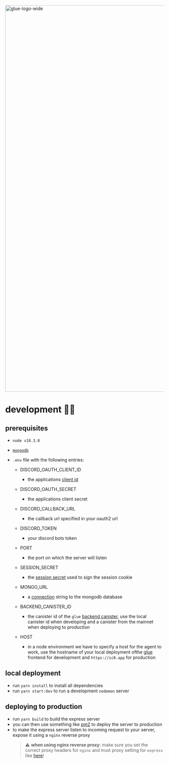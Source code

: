 <img width="1225" alt="glue-logo-wide" src="https://user-images.githubusercontent.com/32162112/174629275-00deff63-7ff2-4f5e-9df9-40576b26c30f.png">

# development 👷‍♀️

## prerequisites

-   `node v18.3.0`
-   [`mongodb`](https://www.mongodb.com/docs/manual/installation/)
-   `.env` file with the following entries:

    -   DISCORD_OAUTH_CLIENT_ID
        -   the applications [client id](https://discord.com/developers/docs/topics/oauth2)
    -   DISCORD_OAUTH_SECRET
        -   the applications client secret
    -   DISCORD_CALLBACK_URL
        -   the callback url specified in your oauth2 url
    -   DISCORD_TOKEN
        -   your discord bots token
    -   PORT
        -   the port on which the server will listen
    -   SESSION_SECRET
        -   the [session secret](https://expressjs.com/en/resources/middleware/session.html) used to sign the session cookie
    -   MONGO_URL

        -   a [connection](https://www.mongodb.com/docs/manual/reference/connection-string/) string to the mongodb database

    -   BACKEND_CANISTER_ID
        -   the canister id of the `glue` [backend canister](https://github.com/glue-org/glue/tree/main/src/backend), use the local canister id when developing and a canister from the mainnet when deploying to production
    -   HOST
        -   in a node environment we have to specify a host for the agent to work, use the hostname of your local deployment ofthe [glue](https://github.com/glue-org/glue) frontend for development and `https://ic0.app` for production

## local deployment

-   run `yarn install` to install all dependencies
-   run `yarn start:dev` to run a development `nodemon` server

## deploying to production

-   run `yarn build` to build the express server
-   you can then use something like [pm2](https://pm2.io/) to deploy the server to production
-   to make the express server listen to incoming request to your server, expose it using a `nginx` reverse proxy
    > :warning: **when using nginx reverse proxy**: make sure you set the correct proxy headers for `nginx` and trust proxy setting for `express` like [here](https://github.com/expressjs/session/issues/281)!
